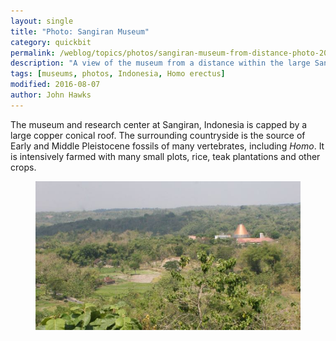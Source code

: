 ```yaml
---
layout: single
title: "Photo: Sangiran Museum"
category: quickbit
permalink: /weblog/topics/photos/sangiran-museum-from-distance-photo-2016.html
description: "A view of the museum from a distance within the large Sangiran Dome valley."
tags: [museums, photos, Indonesia, Homo erectus]
modified: 2016-08-07
author: John Hawks
---
```


The museum and research center at Sangiran, Indonesia is capped by a large copper conical roof. The surrounding countryside is the source of Early and Middle Pleistocene fossils of many vertebrates, including <em>Homo</em>. It is intensively farmed with many small plots, rice, teak plantations and other crops.

<figure>
<img src="/images/sangiran-museum-from-distance.jpg" alt="Sangiran Museum from a distance" />
</figure>



